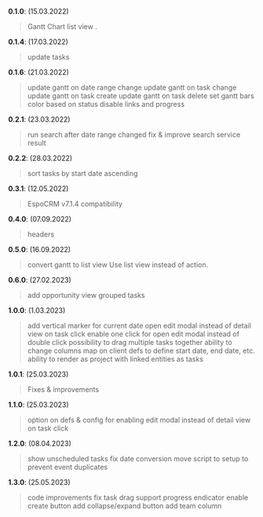 **0.1.0**: (15.03.2022)
> Gantt Chart list view .

**0.1.4**: (17.03.2022)
> update tasks

**0.1.6**: (21.03.2022)
> update gantt on date range change
> update gantt on task change
> update gantt on task create
> update gantt on task delete
> set gantt bars color based on status
> disable links and progress

**0.2.1**: (23.03.2022)
> run search after date range changed
> fix & improve search service result

**0.2.2**: (28.03.2022)
> sort tasks by start date ascending

**0.3.1**: (12.05.2022)
> EspoCRM v7.1.4 compatibility

**0.4.0**: (07.09.2022)
> headers

**0.5.0**: (16.09.2022)
> convert gantt to list view
> Use list view instead of action.

**0.6.0**: (27.02.2023)
> add opportunity view grouped tasks

**1.0.0**: (1.03.2023)
> add vertical marker for current date
> open edit modal instead of detail view on task click
> enable one click for open edit modal instead of double click
> possibility to drag multiple tasks together
> ability to change columns map on client defs to define start date, end date, etc.
> ability to render as project with linked entities as tasks

**1.0.1**: (25.03.2023)
> Fixes & improvements

**1.1.0**: (25.03.2023)
> option on defs & config for enabling edit modal instead of detail view on task click

**1.2.0**: (08.04.2023)
> show unscheduled tasks
> fix date conversion
> move script to setup to prevent event duplicates

**1.3.0**: (25.05.2023)
> code improvements
> fix task drag
> support progress endicator
> enable create button
> add collapse/expand button
> add team column
